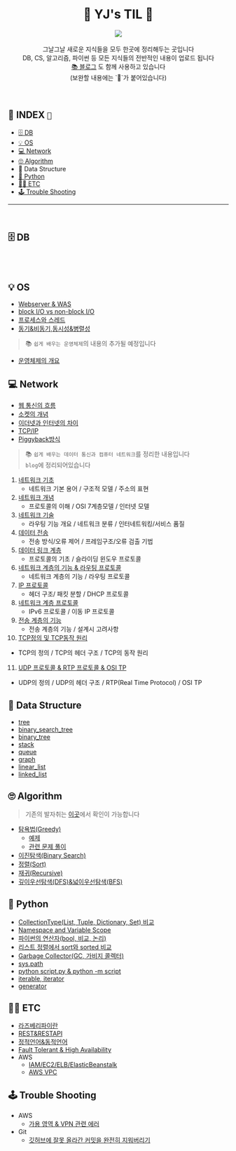 <div align=center>
<h1> 🚀 YJ's TIL 💫</h1>

 <img src="https://velog.velcdn.com/images/ljinsk3/post/27829448-c9d2-4e3e-851a-f04caff0095f/toinfinity.png">

 <br>
 <br>
그날그날 새로운 지식들을 모두 한곳에 정리해두는 곳입니다　<br>
DB, CS, 알고리즘, 파이썬 등 모든 지식들의 전반적인 내용이 업로드 됩니다<br>
 <a href="https://fhwmqkfl.tistory.com">📚 블로그</a> 도 함께 사용하고 있습니다 <br>
(보완할 내용에는 `🚧`가 붙어있습니다)
</div>

<br>
<br>

## 🔖 INDEX `🚧`

- [🗄 DB](#---db)
- [💡 OS](#---os)
- [💻 Network](#---network)
- [🙄 Algorithm](#---algorithm)
- 🤔 Data Structure
- [🐍 Python](#---python)
- [👩‍💻 ETC](#------etc)
- [🕹 Trouble Shooting](#---trouble-shooting)

-----

</br>

## 🗄 DB
<br>
<br>

## 💡 OS

* [Webserver & WAS](https://github.com/fhwmqkfl/YJs_TIL/blob/main/CS/webserver_was.md)
* [block I/O vs non-block I/O](https://github.com/fhwmqkfl/YJs_TIL/blob/main/CS/blockIO_nonblockIO.md)
* [프로세스와 스레드](https://github.com/fhwmqkfl/YJs_TIL/blob/main/CS/process%26thread.md)
* [동기&비동기,동시성&병렬성](https://github.com/fhwmqkfl/YJs_TIL/blob/main/CS/multitasking(sync%2Cconcurrency).md)

> 📚 `쉽게 배우는 운영체제`의 내용의 추가될 예정입니다

* [운영체제의 개요](https://github.com/fhwmqkfl/YJs_TIL/blob/main/CS/%EC%9A%B4%EC%98%81%EC%B2%B4%EC%A0%9C/1.%EC%9A%B4%EC%98%81%EC%B2%B4%EC%A0%9C%EC%9D%98%20%EA%B0%9C%EC%9A%94.md)

## 💻 Network

* [웹 통신의 흐름](https://github.com/fhwmqkfl/YJs_TIL/blob/main/CS/%EB%84%A4%ED%8A%B8%EC%9B%8C%ED%81%AC/What_happens_type.md)
* [소켓의 개념](https://github.com/fhwmqkfl/YJs_TIL/blob/main/CS/%EB%84%A4%ED%8A%B8%EC%9B%8C%ED%81%AC/socket.md)
* [이더넷과 인터넷의 차이](https://github.com/fhwmqkfl/YJs_TIL/blob/main/CS/%EB%84%A4%ED%8A%B8%EC%9B%8C%ED%81%AC/ethernet_internet.md)
* [TCP/IP](https://github.com/fhwmqkfl/YJs_TIL/blob/main/CS/%EB%84%A4%ED%8A%B8%EC%9B%8C%ED%81%AC/TCP_IP_layer.md)
* [Piggyback방식](https://github.com/fhwmqkfl/YJs_TIL/blob/main/CS/%EB%84%A4%ED%8A%B8%EC%9B%8C%ED%81%AC/piggyback.md)

> 📚 `쉽게 배우는 데이터 통신과 컴퓨터 네트워크`를 정리한 내용입니다 <br>
> `blog`에 정리되어있습니다

1. [네트워크 기초](https://fhwmqkfl.tistory.com/17)<br>
   * 네트워크 기본 용어 / 구조적 모델 / 주소의 표현 
2. [네트워크 개념](https://fhwmqkfl.tistory.com/18)
   * 프로토콜의 이해 / OSI 7계층모델 / 인터넷 모델
3. [네트워크 기술](https://fhwmqkfl.tistory.com/19)
   * 라우팅 기능 개요 / 네트워크 분류 / 인터네트워킹/서비스 품질
4. [데이터 전송](https://fhwmqkfl.tistory.com/20)
   * 전송 방식/오류 제어 / 프레임구조/오류 검출 기법
5. [데이터 링크 계층](https://fhwmqkfl.tistory.com/21)
   * 프로토콜의 기초 / 슬라이딩 윈도우 프로토콜
6. [네트워크 계층의 기능 & 라우팅 프로토콜](https://fhwmqkfl.tistory.com/22)
   * 네트워크 계층의 기능 / 라우팅 프로토콜
7. [IP 프로토콜](https://fhwmqkfl.tistory.com/23)
   * 헤더 구조/ 패킷 분할 / DHCP 프로토콜
8. [네트워크 계층 프로토콜](https://fhwmqkfl.tistory.com/24)
   * IPv6 프로토콜 / 이동 IP 프로토콜
9. [전송 계층의 기능](https://fhwmqkfl.tistory.com/25)
   * 전송 계층의 기능 / 설계시 고려사항
10. [TCP정의 및 TCP동작 원리](https://fhwmqkfl.tistory.com/26)
   * TCP의 정의 / TCP의 헤더 구조 / TCP의 동작 원리
11. [UDP 프로토콜 & RTP 프로토콜 & OSI TP](https://fhwmqkfl.tistory.com/27)
   * UDP의 정의 / UDP의 헤더 구조 / RTP(Real Time Protocol) / OSI TP

## 🤔 Data Structure
* [tree](https://github.com/fhwmqkfl/YJs_TIL/blob/main/Data%20Structure/tree.md)
* [binary_search_tree](https://github.com/fhwmqkfl/YJs_TIL/blob/main/Data%20Structure/binary_search_tree.md)
* [binary_tree](https://github.com/fhwmqkfl/YJs_TIL/blob/main/Data%20Structure/binary_tree.md)
* [stack](https://github.com/fhwmqkfl/YJs_TIL/blob/main/Data%20Structure/stack.md)
* [queue](https://github.com/fhwmqkfl/YJs_TIL/blob/main/Data%20Structure/queue.md)
* [graph](https://github.com/fhwmqkfl/YJs_TIL/blob/main/Data%20Structure/graph.md)
* [linear_list](https://github.com/fhwmqkfl/YJs_TIL/blob/main/Data%20Structure/linear_list.md)
* [linked_list](https://github.com/fhwmqkfl/YJs_TIL/blob/main/Data%20Structure/linked_list.md)


## 🙄 Algorithm
>기존의 발자취는 [이곳](https://github.com/fhwmqkfl/algorithm)에서 확인이 가능합니다
* [탐욕법(Greedy)](https://github.com/fhwmqkfl/YJs_TIL/blob/main/Algorithm/greedy.md)
  * [예제](https://github.com/fhwmqkfl/YJs_TIL/blob/main/Algorithm/greedy_ex.py) 
  * [관련 문제 풀이](https://github.com/fhwmqkfl/algorithm/tree/master/book/%EA%B7%B8%EB%A6%AC%EB%94%94)
* [이진탐색(Binary Search)](https://github.com/fhwmqkfl/YJs_TIL/blob/main/Algorithm/binary_search.md) 
* [정렬(Sort)](https://github.com/fhwmqkfl/YJs_TIL/blob/main/Algorithm/sort.md)
* [재귀(Recursive)](https://github.com/fhwmqkfl/YJs_TIL/blob/main/Algorithm/recursive.md)
* [깊이우선탐색(DFS)&넓이우선탐색(BFS)](https://github.com/fhwmqkfl/YJs_TIL/blob/main/Algorithm/DFS_BFS.md)


## 🐍 Python
* [CollectionType(List, Tuple, Dictionary, Set) 비교](https://github.com/fhwmqkfl/YJs_TIL/blob/main/Python/List%2C%20Tuple%2C%20Dictionary%20and%20Set.md)
* [Namespace and Variable Scope](https://github.com/fhwmqkfl/YJs_TIL/blob/main/Python/Namespace%26Scope.md)
* [파이썬의 연산자(bool, 비교, 논리)](https://github.com/fhwmqkfl/YJs_TIL/blob/main/Python/operator(bool_compare_logical).md)
* [리스트 정렬에서 sort와 sorted 비교](https://github.com/fhwmqkfl/YJs_TIL/blob/main/Python/sort_sorted.md)
* [Garbage Collector(GC, 가비지 콜렉터)](https://github.com/fhwmqkfl/YJs_TIL/blob/main/Python/garbage_collector.md)
* [sys.path](https://github.com/fhwmqkfl/YJs_TIL/blob/main/Python/syspath.md)
* [python script.py & python -m script](https://github.com/fhwmqkfl/YJs_TIL/commit/a1ccf1a1f2906a9fe9bad25d0f21c45d2a8f6ece)
* [iterable, iterator](https://github.com/fhwmqkfl/YJs_TIL/commit/695f4988a605de295cfe39357cba764fcec11acf)
* [generator](https://github.com/fhwmqkfl/YJs_TIL/blob/main/Python/generator.md)


## 👩‍💻 ETC
* [라즈베리파이란](https://github.com/fhwmqkfl/YJs_TIL/blob/main/ETC/raspberry_pi.md)
* [REST&RESTAPI](https://github.com/fhwmqkfl/YJs_TIL/blob/main/ETC/rest_restapi.md)
* [정적언어&동적언어](https://github.com/fhwmqkfl/YJs_TIL/blob/main/ETC/%EC%A0%95%EC%A0%81%EC%96%B8%EC%96%B4_%EB%8F%99%EC%A0%81%EC%96%B8%EC%96%B4.md)
* [Fault Tolerant & High Availability](https://github.com/fhwmqkfl/YJs_TIL/blob/main/ETC/FT(fault_tolerant)%26HA(high-availability).md)
* AWS
  * [IAM/EC2/ELB/ElasticBeanstalk](https://github.com/fhwmqkfl/YJs_TIL/commit/eb99e7923b99fc440a53f7785fa43b6c2d03221b)
  * [AWS VPC](https://github.com/fhwmqkfl/YJs_TIL/blob/main/ETC/aws_vpc.md)


## 🕹 Trouble Shooting
* AWS
  * [가용 영역 & VPN 관련 에러](https://fhwmqkfl.tistory.com/15)
* Git
  * [깃허브에 잘못 올라간 커밋을 완전히 지워버리기](https://fhwmqkfl.tistory.com/16)




